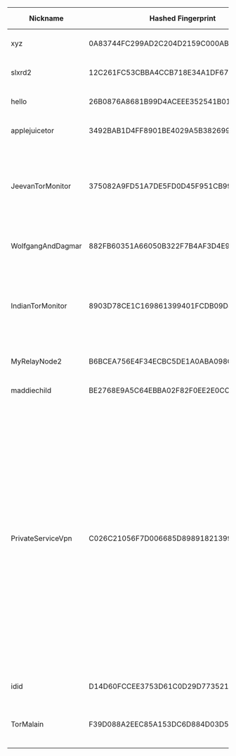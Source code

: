 | Nickname |  Hashed Fingerprint	| Or Addresses | Contact | Running | Flags | Last Seen | First Seen | Last Restarted | Advertised Bandwidth | Platform | Version | Version Status | Recommended Version | Verified hostnames | Exit policy |
|---|---|---|---|---|---|---|---|---|---|---|---|---|---|---|---|
|xyz | 0A83744FC299AD2C204D2159C000AB01B09DCD3D | ["144.172.253.18:9001"] | N/A | true | Running, V2Dir, Valid | 2025-09-27 19:00:00 | 2025-09-27 17:00:00 | 2025-09-27 16:37:56 | 0 | Tor 0.4.8.18 on Linux | 0.4.8.18 | recommended | true | N/A | ["reject *:*"]|
|slxrd2 | 12C261FC53CBBA4CCB718E34A1DF675E35EA48F5 | ["189.15.94.252:9101"] | slxrd2@proton.me | true | Running, V2Dir, Valid | 2025-09-27 19:00:00 | 2025-09-27 00:00:00 | 2025-09-27 16:16:32 | 0 | Tor 0.4.8.16 on Linux | 0.4.8.16 | recommended | true | N/A | ["reject *:*"]|
|hello | 26B0876A8681B99D4ACEEE352541B01AC39F47C2 | ["37.27.65.125:21811"] | hello@localhost | true | Running, V2Dir, Valid | 2025-09-27 19:00:00 | 2025-09-27 09:00:00 | 2025-09-27 08:12:29 | 0 | Tor 0.4.8.17 on Linux | 0.4.8.17 | recommended | true | ["static.125.65.27.37.clients.your-server.de"] | ["reject *:*"]|
|applejuicetor | 3492BAB1D4FF8901BE4029A5B382699C04302349 | ["167.235.245.211:3005","[2a01:4f8:c013:1897::1]:3005"] | register@petzsch.cloud | true | Running, V2Dir, Valid | 2025-09-27 19:00:00 | 2025-09-27 18:00:00 | 2025-09-27 17:44:35 | 0 | Tor 0.4.8.18 on Linux | 0.4.8.18 | recommended | true | ["static.211.245.235.167.clients.your-server.de"] | ["reject *:*"]|
|JeevanTorMonitor | 375082A9FD51A7DE5FD0D45F951CB99E2C169780 | ["13.234.113.58:9001"] | your-email@example.com | true | Exit, Running, V2Dir, Valid | 2025-09-27 19:00:00 | 2025-09-27 10:00:00 | 2025-09-27 09:29:46 | 0 | Tor 0.4.8.10 on Linux | 0.4.8.10 | recommended | true | ["ec2-13-234-113-58.ap-south-1.compute.amazonaws.com"] | ["reject 0.0.0.0/8:*","reject 169.254.0.0/16:*","reject 127.0.0.0/8:*","reject 192.168.0.0/16:*","reject 10.0.0.0/8:*","reject 172.16.0.0/12:*","reject 13.234.113.58:*","accept *:80","accept *:443","reject *:*"]|
|WolfgangAndDagmar | 882FB60351A66050B322F7B4AF3D4E973BBD360F | ["79.254.84.147:9001"] | admin@juchatz.com | true | Running, V2Dir, Valid | 2025-09-27 19:00:00 | 2025-09-27 17:00:00 | 2025-09-27 16:30:42 | 0 | Tor 0.4.8.16 on FreeBSD | 0.4.8.16 | recommended | true | ["p4ffe5493.dip0.t-ipconnect.de"] | ["reject *:*"]|
|IndianTorMonitor | 8903D78CE1C169861399401FCDB09D4C159A6BFF | ["13.232.141.189:9001"] | your-email@example.com | true | Exit, Running, V2Dir, Valid | 2025-09-27 19:00:00 | 2025-09-27 07:00:00 | 2025-09-27 06:18:47 | 0 | Tor 0.4.8.10 on Linux | 0.4.8.10 | recommended | true | ["ec2-13-232-141-189.ap-south-1.compute.amazonaws.com"] | ["reject 0.0.0.0/8:*","reject 169.254.0.0/16:*","reject 127.0.0.0/8:*","reject 192.168.0.0/16:*","reject 10.0.0.0/8:*","reject 172.16.0.0/12:*","reject 13.232.141.189:*","accept *:80","accept *:443","reject *:*"]|
|MyRelayNode2 | B6BCEA756E4F34ECBC5DE1A0ABA098CD1B0DEAB4 | ["144.21.43.137:9001","[2603:c022:c005:d7a9:e055:b5a1:fe7c:63ba]:9001"] | hjo@pixelin.net | true | Running, V2Dir, Valid | 2025-09-27 19:00:00 | 2025-09-27 17:00:00 | 2025-09-27 16:36:13 | 0 | Tor 0.4.8.16 on Linux | 0.4.8.16 | recommended | true | N/A | ["reject *:*"]|
|maddiechild | BE2768E9A5C64EBBA02F82F0EE2E0CCF9977F984 | ["148.63.253.79:9001"] | tor.crumb939@silomails.com | true | Running, V2Dir, Valid | 2025-09-27 19:00:00 | 2025-09-27 16:00:00 | 2025-09-27 15:11:17 | 0 | Tor 0.4.8.18 on Linux | 0.4.8.18 | recommended | true | N/A | ["reject *:*"]|
|PrivateServiceVpn | C026C21056F7D006685D898918213993DB0F4D7D | ["95.181.173.155:443","[2a01:e5c0:9ef2::2]:443"] | https://t.me/privateservicmanager | true | Exit, Running, V2Dir, Valid | 2025-09-27 19:00:00 | 2025-09-27 12:00:00 | 2025-09-27 16:44:23 | 0 | Tor 0.4.8.18 on Linux | 0.4.8.18 | recommended | true | N/A | ["reject 0.0.0.0/8:*","reject 169.254.0.0/16:*","reject 127.0.0.0/8:*","reject 192.168.0.0/16:*","reject 10.0.0.0/8:*","reject 172.16.0.0/12:*","reject 95.181.173.155:*","accept *:20-21","accept *:43","accept *:53","accept *:80","accept *:110","accept *:143","accept *:220","accept *:443","accept *:873","accept *:989-990","accept *:991","accept *:992","accept *:993","accept *:995","accept *:1194","accept *:1293","accept *:3690","accept *:4321","accept *:5222-5223","accept *:5228","accept *:9418","accept *:11371","accept *:64738","reject *:*"]|
|idid | D14D60FCCEE3753D61C0D29D773521E7CC817301 | ["213.219.142.171:9001"] | N/A | true | Running, Valid | 2025-09-27 19:00:00 | 2025-09-27 11:00:00 | 2025-09-27 10:38:25 | 0 | Tor 0.4.8.18 on Linux | 0.4.8.18 | recommended | true | ["213.219.142.171.adsl.dyn.edpnet.net"] | ["reject *:*"]|
|TorMalain | F39D088A2EEC85A153DC6D884D03D56F183E9931 | ["2.4.0.56:9001","[2a01:cb1d:890b:c800:ba27:ebff:fe07:8877]:9001"] | N/A | true | Running, V2Dir, Valid | 2025-09-27 19:00:00 | 2025-09-27 09:00:00 | 2025-09-27 05:46:03 | 0 | Tor 0.4.9.3-alpha-dev on Linux | 0.4.9.3-alpha-dev | experimental | false | ["lfbn-mon-1-513-56.w2-4.abo.wanadoo.fr"] | ["reject *:*"]|
